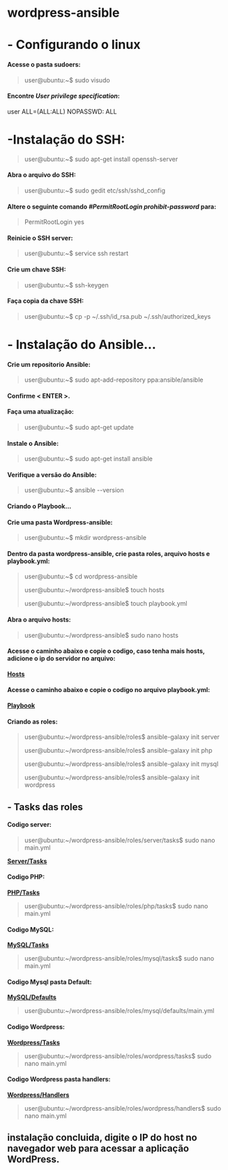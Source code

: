 # wordpress-ansible
# - Configurando o linux

#### Acesse o pasta sudoers:  

>user@ubuntu:~$ sudo visudo

#### Encontre *User privilege specification*:

user  ALL=(ALL:ALL) NOPASSWD: ALL

# -Instalação do SSH:

>user@ubuntu:~$ sudo apt-get install openssh-server

#### Abra o arquivo do SSH:

>user@ubuntu:~$ sudo gedit etc/ssh/sshd_config

#### Altere o seguinte comando *#PermitRootLogin prohibit-password* para:

>PermitRootLogin yes

#### Reinicie o SSH server:

>user@ubuntu:~$ service ssh restart

#### Crie um chave SSH:

>user@ubuntu:~$ ssh-keygen

#### Faça copia da chave SSH:

>user@ubuntu:~$ cp -p ~/.ssh/id_rsa.pub ~/.ssh/authorized_keys

# - Instalação do Ansible...

#### Crie um repositorio Ansible:

>user@ubuntu:~$ sudo apt-add-repository ppa:ansible/ansible

#### Confirme < ENTER >.

#### Faça uma atualização:

>user@ubuntu:~$ sudo apt-get update

#### Instale o Ansible:

>user@ubuntu:~$ sudo apt-get install ansible

#### Verifique a versão do Ansible:

>user@ubuntu:~$ ansible --version

#### Criando o Playbook...

#### Crie uma pasta Wordpress-ansible:

>user@ubuntu:~$ mkdir wordpress-ansible

#### Dentro da pasta wordpress-ansible, crie pasta roles, arquivo hosts e playbook.yml:

>user@ubuntu:~$ cd wordpress-ansible 
> 
>user@ubuntu:~/wordpress-ansible$ touch hosts 
> 
>user@ubuntu:~/wordpress-ansible$ touch playbook.yml 

#### Abra o arquivo hosts:

>user@ubuntu:~/wordpress-ansible$ sudo nano hosts

#### Acesse o caminho abaixo e copie o codigo, caso tenha mais hosts, adicione o ip do servidor no arquivo:

**[Hosts](https://github.com/powblack/ansible---linux/blob/master/hosts)**

#### Acesse o caminho abaixo e copie o codigo no arquivo playbook.yml:

**[Playbook](https://github.com/powblack/ansible---linux/blob/master/playbook.yml)**

#### Criando as roles:

>user@ubuntu:~/wordpress-ansible/roles$ ansible-galaxy init server  
>
>user@ubuntu:~/wordpress-ansible/roles$ ansible-galaxy init php  
>
>user@ubuntu:~/wordpress-ansible/roles$ ansible-galaxy init mysql  
>
>user@ubuntu:~/wordpress-ansible/roles$ ansible-galaxy init wordpress  

## - Tasks das roles

#### Codigo server:

>user@ubuntu:~/wordpress-ansible/roles/server/tasks$ sudo nano main.yml

**[Server/Tasks](https://github.com/powblack/ansible---linux/blob/master/roles/server/tasks/main.yml)**  

#### Codigo PHP:

**[PHP/Tasks](https://github.com/powblack/ansible---linux/blob/master/roles/php/tasks/main.yml)**

>user@ubuntu:~/wordpress-ansible/roles/php/tasks$ sudo nano main.yml

#### Codigo MySQL:

**[MySQL/Tasks](https://github.com/powblack/ansible---linux/blob/master/roles/mysql/tasks/main.yml)**

>user@ubuntu:~/wordpress-ansible/roles/mysql/tasks$ sudo nano main.yml

#### Codigo Mysql pasta Default:

**[MySQL/Defaults](https://github.com/powblack/ansible---linux/blob/master/roles/mysql/defaults/main.yml)**

>user@ubuntu:~/wordpress-ansible/roles/mysql/defaults/main.yml

#### Codigo Wordpress:

**[Wordpress/Tasks](https://github.com/powblack/ansible---linux/blob/master/roles/wordpress/tasks/main.yml)**

>user@ubuntu:~/wordpress-ansible/roles/wordpress/tasks$ sudo nano main.yml

#### Codigo Wordpress pasta handlers:

**[Wordpress/Handlers](https://github.com/powblack/ansible---linux/blob/master/roles/wordpress/handlers/main.yml)**

>user@ubuntu:~/wordpress-ansible/roles/wordpress/handlers$ sudo nano main.yml

## instalação concluida, digite o IP do host no navegador web para acessar a aplicação WordPress.
